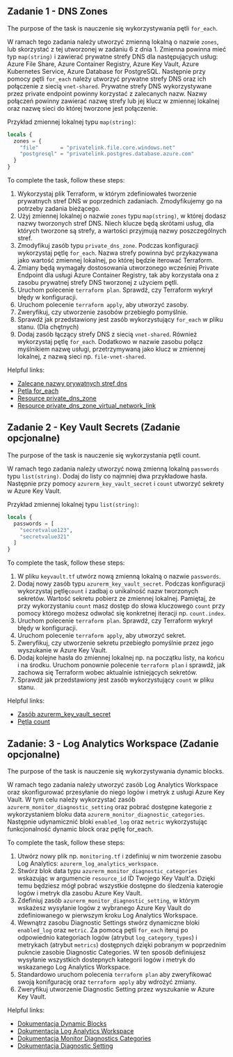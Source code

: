 ## Zadanie 1 - DNS Zones

The purpose of the task is nauczenie się wykorzystywania pętli `for_each`.

W ramach tego zadania należy utworzyć zmienną lokalną o nazwie `zones`, lub skorzystać z tej utworzonej w zadaniu 6 z dnia 1.
Zmienna powinna mieć typ `map(string)` i zawierać prywatne strefy DNS dla następujących usług: Azure File Share, 
Azure Container Registry, Azure Key Vault, Azure Kubernetes Service, Azure Database for PostgreSQL.
Następnie przy pomocy pętli `for_each` należy utworzyć prywatne strefy DNS oraz ich połączenie z siecią `vnet-shared`.
Prywatne strefy DNS wykorzystywane przez private endpoint powinny korzystać z zalecanych nazw.
Nazwy połączeń powinny zawierać nazwę strefy lub jej klucz w zmiennej lokalnej oraz nazwę sieci do której tworzone jest połączenie.

Przykład zmiennej lokalnej typu `map(string)`:

```terraform
locals {
  zones = {
    "file"       = "privatelink.file.core.windows.net"
    "postgresql" = "privatelink.postgres.database.azure.com"
  }
}
```

To complete the task, follow these steps:

1. Wykorzystaj plik Terraform, w którym zdefiniowałeś tworzenie prywatnych stref DNS w poprzednich zadaniach. Zmodyfikujemy go
   na potrzeby zadania bieżącego.
2. Użyj zmiennej lokalnej o nazwie `zones` typu `map(string)`, w której dodasz nazwy tworzonych stref DNS. Niech klucze będą 
   skrótami usług, dla których tworzone są strefy, a wartości przyjmują nazwy poszczególnych stref.
3. Zmodyfikuj zasób typu `private_dns_zone`. Podczas konfiguracji wykorzystaj pętlę `for_each`. Nazwa strefy powinna być 
   przykazywana jako wartość zmiennej lokalnej, po której będzie iterować Terraform.
4. Zmiany będą wymagały dostosowania utworzonego wcześniej Private Endpoint dla usługi Azure Container Registry, tak aby
   korzystała ona z zasobu prywatnej strefy DNS tworzonej z użyciem pętli.
5. Uruchom polecenie `terraform plan`. Sprawdź, czy Terraform wykrył błędy w konfiguracji.
6. Uruchom polecenie `terraform apply`, aby utworzyć zasoby.
7. Zweryfikuj, czy utworzenie zasobów przebiegło pomyślnie.
8. Sprawdź jak przedstawiony jest zasób wykorzystujący `for_each` w pliku stanu. (Dla chętnych)
9. Dodaj zasób łączący strefy DNS z siecią `vnet-shared`. Również wykorzystaj pętlę `for_each`. Dodatkowo w nazwie zasobu
   połącz myślnikiem nazwę usługi, przetrzymywaną jako klucz w zmiennej lokalnej, z nazwą sieci np. `file-vnet-shared`.

Helpful links:

* [Zalecane nazwy prywatnych stref dns](https://learn.microsoft.com/pl-pl/azure/private-link/private-endpoint-dns#azure-services-dns-zone-configuration)
* [Pętla for_each](https://developer.hashicorp.com/terraform/language/meta-arguments/for_each)
* [Resource private_dns_zone](https://registry.terraform.io/providers/hashicorp/azurerm/latest/docs/data-sources/private_dns_zone)
* [Resource private_dns_zone_virtual_network_link](https://registry.terraform.io/providers/hashicorp/azurerm/latest/docs/resources/private_dns_zone_virtual_network_link)

## Zadanie 2 - Key Vault Secrets (Zadanie opcjonalne)

The purpose of the task is nauczenie się wykorzystania pętli count.

W ramach tego zadania należy utworzyć nową zmienną lokalną `passwords` typu `list(string)`.
Dodaj do listy co najmniej dwa przykładowe hasła.
Następnie przy pomocy `azurerm_key_vault_secret` i `count` utworzyć sekrety w Azure Key Vault.

Przykład zmiennej lokalnej typu `list(string)`:

```terraform
locals {
  passwords = [
    "secretvalue123",
    "secretvalue321"
  ]
}
```

To complete the task, follow these steps:

1. W pliku `keyvault.tf` utwórz nową zmienną lokalną o nazwie `passwords`.
2. Dodaj nowy zasób typu `azurerm_key_vault_secret`. Podczas konfiguracji wykorzystaj pętlę`count` i zadbaj o unikalność 
   nazw tworzonych sekretów. Wartość sekretu pobierz ze zmiennej lokalnej. Pamiętaj, że przy wykorzystaniu `count` masz
   dostęp do słowa kluczowego `count` przy pomocy którego możesz odwołać się konkretnej iteracji np. `count.index`.
3. Uruchom polecenie `terraform plan`. Sprawdź, czy Terraform wykrył błędy w konfiguracji.
4. Uruchom polecenie `terraform apply`, aby utworzyć sekret.
5. Zweryfikuj, czy utworzenie sekretu przebiegło pomyślnie przez jego wyszukanie w Azure Key Vault.
6. Dodaj kolejne hasła do zmiennej lokalnej np. na początku listy, na końcu i na środku. Uruchom ponownie
   polecenie `terraform plan` i sprawdź, jak zachowa się Terraform wobec aktualnie istniejących sekretów.
7. Sprawdź jak przedstawiony jest zasób wykorzystujący `count` w pliku stanu.

Helpful links:

* [Zasób azurerm_key_vault_secret](https://registry.terraform.io/providers/hashicorp/azurerm/latest/docs/resources/key_vault_secret)
* [Pętla count](https://developer.hashicorp.com/terraform/language/meta-arguments/count)


## Zadanie: 3 - Log Analytics Workspace (Zadanie opcjonalne)

The purpose of the task is nauczenie się wykorzystywania dynamic blocks.

W ramach tego zadania należy utworzyć zasób Log Analytics Workspace oraz skonfigurować przesyłanie do niego logów i metryk
z usługi Azure Key Vault. W tym celu należy wykorzystać zasób `azurerm_monitor_diagnostic_setting` oraz pobrać dostępne 
kategorie z wykorzystaniem bloku data `azurerm_monitor_diagnostic_categories`. Następnie udynamicznić bloki `enabled_log`
oraz `metric` wykorzystując funkcjonalność dynamic block oraz pętlę for_each.

To complete the task, follow these steps:
1. Utwórz nowy plik np. `monitoring.tf` i zdefiniuj w nim tworzenie zasobu Log Analytics: `azurerm_log_analytics_workspace`.
2. Stwórz blok data typu `azurerm_monitor_diagnostic_categories` wskazując w argumencie `resource_id` ID Twojego Key Vault'a.
   Dzięki temu będziesz mógł pobrać wszystkie dostępne do śledzenia katerogie logów i metryk dla zasobu Azure Key Vault.
3. Zdefiniuj zasób `azurerm_monitor_diagnostic_setting`, w którym wskażesz wysyłanie logów z wybranego Azure Key Vault do
   zdefiniowanego w pierwszym kroku Log Analytics Workspace.
4. Wewnątrz zasobu Diagnostic Settings stwórz dynamiczne bloki `enabled_log` oraz `metric`. Za pomocą pętli `for_each`
   iteruj po odpowiednio kategoriach logów (atrybut `log_category_types`) i metrykach (atrybut `metrics`) dostępnych dzięki 
   pobranym w poprzednim pukncie zasobie Diagnostic Categories. W ten sposób definiujesz wysyłanie wszystkich dostepnych kategorii 
   logów i metryk do wskazanego Log Analytics Workspace.
5. Standardowo uruchom polecenia `terraform plan` aby zweryfikować swoją konifgurację oraz `terraform apply` aby wdrożyć zmiany.
6. Zweryfikuj utworzenie Diagnostic Setting przez wyszukanie w Azure Key Vault.

Helpful links:

* [Dokumentacja Dynamic Blocks](https://developer.hashicorp.com/terraform/language/expressions/dynamic-blocks)
* [Dokumentacja Log Analytics Workspace](https://registry.terraform.io/providers/hashicorp/azurerm/latest/docs/resources/log_analytics_workspace)
* [Dokumentacja Monitor Diagnostics Categories](https://registry.terraform.io/providers/hashicorp/azurerm/latest/docs/data-sources/monitor_diagnostic_categories)
* [Dokumentacja Diagnostic Setting](https://registry.terraform.io/providers/hashicorp/azurerm/latest/docs/resources/monitor_diagnostic_setting)
